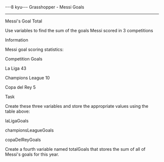 ---8 kyu--- Grasshopper - Messi Goals

------

Messi's Goal Total

Use variables to find the sum of the goals Messi scored in 3 competitions

Information

Messi goal scoring statistics:

Competition	Goals

La Liga	43

Champions League	10

Copa del Rey	5

Task

Create these three variables and store the appropriate values using the table above:

laLigaGoals

championsLeagueGoals

copaDelReyGoals

Create a fourth variable named totalGoals that stores the sum of all of Messi's goals for this year.